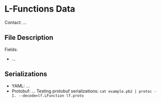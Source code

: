 L-Functions Data
================

Contact: ...

File Description
----------------

Fields:

* ...

Serializations
--------------

* YAML: ...
* Protobuf: ...
  Testing protobuf serializations: `cat example.pb2 | protoc -I. --decode=lf.LFunction lf.proto`


